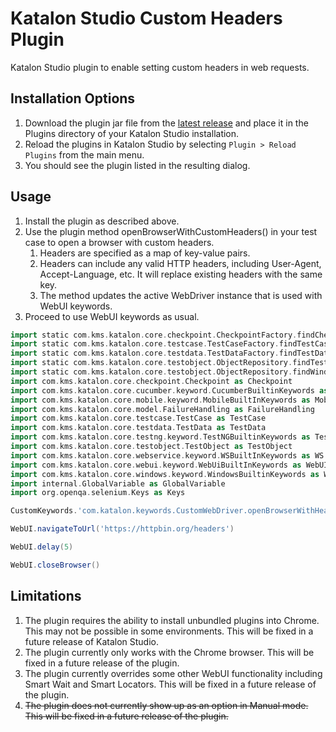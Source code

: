 # Katalon Studio Custom Headers Plugin
Katalon Studio plugin to enable setting custom headers in web requests.


**Installation Options**
---

1. Download the plugin jar file from the [latest release](https://github.com/katalon-studio/katalon-studio-custom-headers-keywords-plugin/releases) and place it in the Plugins directory of your Katalon Studio installation.
2. Reload the plugins in Katalon Studio by selecting `Plugin > Reload Plugins` from the main menu.
3. You should see the plugin listed in the resulting dialog.

**Usage**
---

1. Install the plugin as described above.
2. Use the plugin method openBrowserWithCustomHeaders() in your test case to open a browser with custom headers.
   1. Headers are specified as a map of key-value pairs.
   2. Headers can include any valid HTTP headers, including User-Agent, Accept-Language, etc. It will replace existing headers with the same key.
   3. The method updates the active WebDriver instance that is used with WebUI keywords.
3. Proceed to use WebUI keywords as usual.

```groovy
import static com.kms.katalon.core.checkpoint.CheckpointFactory.findCheckpoint
import static com.kms.katalon.core.testcase.TestCaseFactory.findTestCase
import static com.kms.katalon.core.testdata.TestDataFactory.findTestData
import static com.kms.katalon.core.testobject.ObjectRepository.findTestObject
import static com.kms.katalon.core.testobject.ObjectRepository.findWindowsObject
import com.kms.katalon.core.checkpoint.Checkpoint as Checkpoint
import com.kms.katalon.core.cucumber.keyword.CucumberBuiltinKeywords as CucumberKW
import com.kms.katalon.core.mobile.keyword.MobileBuiltInKeywords as Mobile
import com.kms.katalon.core.model.FailureHandling as FailureHandling
import com.kms.katalon.core.testcase.TestCase as TestCase
import com.kms.katalon.core.testdata.TestData as TestData
import com.kms.katalon.core.testng.keyword.TestNGBuiltinKeywords as TestNGKW
import com.kms.katalon.core.testobject.TestObject as TestObject
import com.kms.katalon.core.webservice.keyword.WSBuiltInKeywords as WS
import com.kms.katalon.core.webui.keyword.WebUiBuiltInKeywords as WebUI
import com.kms.katalon.core.windows.keyword.WindowsBuiltinKeywords as Windows
import internal.GlobalVariable as GlobalVariable
import org.openqa.selenium.Keys as Keys

CustomKeywords.'com.katalon.keywords.CustomWebDriver.openBrowserWithHeaders'([('foo') : 'bar', ('user-agent') : 'MyCustomAgent'])

WebUI.navigateToUrl('https://httpbin.org/headers')

WebUI.delay(5)

WebUI.closeBrowser()
```

**Limitations**
---

1. The plugin requires the ability to install unbundled plugins into Chrome. This may not be possible in some environments. This will be fixed in a future release of Katalon Studio.
2. The plugin currently only works with the Chrome browser. This will be fixed in a future release of the plugin.
3. The plugin currently overrides some other WebUI functionality including Smart Wait and Smart Locators. This will be fixed in a future release of the plugin.
4. ~~The plugin does not currently show up as an option in Manual mode. This will be fixed in a future release of the plugin.~~